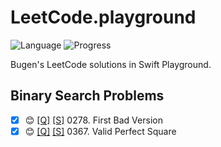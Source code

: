 # LeetCode.playground
![Language](https://img.shields.io/badge/Language-Swift%205.2-orange.svg)
![Progress](https://img.shields.io/badge/Progress-42%20%2F%201322%20=%203.18%25-orange.svg)

Bugen's LeetCode solutions in Swift Playground.
## Binary Search Problems
- [X] 😊 [[Q]](https://leetcode.com/problems/first-bad-version/) [[S]](<./LeetCode.playground/Pages/278-First%20Bad%20Version.xcplaygroundpage/Contents.swift>) 0278. First Bad Version 
- [X] 😊 [[Q]](https://leetcode.com/problems/valid-perfect-square/) [[S]](<./LeetCode.playground/Pages/367-Valid%20Perfect%20Square.xcplaygroundpage/Contents.swift>) 0367. Valid Perfect Square 
